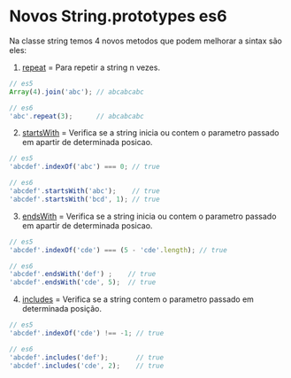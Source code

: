 # Novos String.prototypes es6

Na classe string temos 4 novos metodos que podem melhorar a sintax são eles:

1. [repeat](http://www.ecma-international.org/ecma-262/6.0/#sec-string.prototype.repeat) = Para repetir a string n vezes.

```javascript
// es5
Array(4).join('abc'); // abcabcabc

// es6
'abc'.repeat(3);      // abcabcabc
```

2. [startsWith](http://www.ecma-international.org/ecma-262/6.0/#sec-string.prototype.startswith) = Verifica se a string inicia ou contem o parametro passado em apartir de determinada posicao.

```javascript
// es5
'abcdef'.indexOf('abc') === 0; // true 

// es6
'abcdef'.startsWith('abc');    // true 
'abcdef'.startsWith('bcd', 1); // true 
```

3. [endsWith](http://www.ecma-international.org/ecma-262/6.0/#sec-string.prototype.endswith) = Verifica se a string inicia ou contem o parametro passado em apartir de determinada posicao.

```javascript
// es5
'abcdef'.indexOf('cde') === (5 - 'cde'.length); // true 

// es6
'abcdef'.endsWith('def') ;    // true 
'abcdef'.endsWith('cde', 5);  // true 
```

4. [includes](http://www.ecma-international.org/ecma-262/6.0/#sec-string.prototype.includes) = Verifica se a string contem o parametro passado em determinada posição.

```javascript
// es5
'abcdef'.indexOf('cde') !== -1; // true 

// es6
'abcdef'.includes('def');       // true 
'abcdef'.includes('cde', 2);    // true 
```